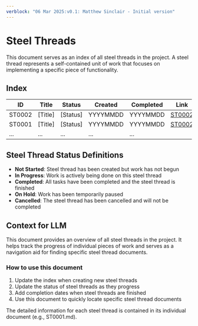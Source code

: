 ```yaml
---
verblock: "06 Mar 2025:v0.1: Matthew Sinclair - Initial version"
---
```

# Steel Threads

This document serves as an index of all steel threads in the project. A steel thread represents a self-contained unit of work that focuses on implementing a specific piece of functionality.

## Index

| ID     | Title   | Status   | Created  | Completed | Link                    |
|--------|---------|----------|----------|-----------|-------------------------|
| ST0002 | [Title] | [Status] | YYYYMMDD | YYYYMMDD  | [ST0002](<./ST0002.md>) |
| ST0001 | [Title] | [Status] | YYYYMMDD | YYYYMMDD  | [ST0002](<./ST0002.md>) |
| ...    | ...     | ...      | ...      | ...       |                         |

## Steel Thread Status Definitions

- **Not Started**: Steel thread has been created but work has not begun
- **In Progress**: Work is actively being done on this steel thread
- **Completed**: All tasks have been completed and the steel thread is finished
- **On Hold**: Work has been temporarily paused
- **Cancelled**: The steel thread has been cancelled and will not be completed

## Context for LLM

This document provides an overview of all steel threads in the project. It helps track the progress of individual pieces of work and serves as a navigation aid for finding specific steel thread documents.

### How to use this document

1. Update the index when creating new steel threads
2. Update the status of steel threads as they progress
3. Add completion dates when steel threads are finished
4. Use this document to quickly locate specific steel thread documents

The detailed information for each steel thread is contained in its individual document (e.g., ST0001.md).
